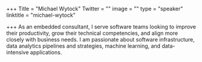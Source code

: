 +++
Title = "Michael Wytock"
Twitter = ""
image = ""
type = "speaker"
linktitle = "michael-wytock"

+++
As an embedded consultant, I serve software teams looking to improve their productivity, grow their technical competencies, and align more closely with business needs. I am passionate about software infrastructure, data analytics pipelines and strategies, machine learning, and data-intensive applications.

